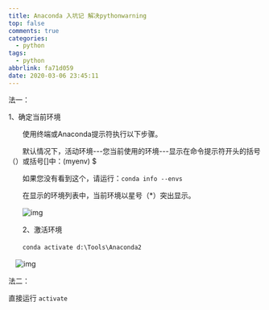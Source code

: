 ```yaml
---
title: Anaconda 入坑记 解决pythonwarning
top: false
comments: true
categories:
  - python
tags:
  - python
abbrlink: fa71d059
date: 2020-03-06 23:45:11
---
```


法一：

<!-- more -->

1、确定当前环境

　　使用终端或Anaconda提示符执行以下步骤。

　　默认情况下，活动环境---您当前使用的环境---显示在命令提示符开头的括号（）或括号[]中：(myenv) $

　　如果您没有看到这个，请运行：`conda info --envs`

　　在显示的环境列表中，当前环境以星号（*）突出显示。

　　![img](https://img2018.cnblogs.com/blog/1349745/201904/1349745-20190419013755932-748786427.png)

　　2、激活环境

　　`conda activate d:\Tools\Anaconda2`

　![img](https://img2018.cnblogs.com/blog/1349745/201904/1349745-20190419013927885-962235478.png)

法二：

直接运行    `activate`